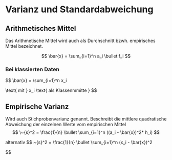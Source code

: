 # Varianz und Standardabweichung

## Arithmetisches Mittel
Das Arithmetische Mittel wird auch als Durchschnitt bzwh. empirisches Mittel bezeichnet. 

$$
\bar{x} = \sum_{i=1}^n a_i \bullet f_i
$$

### Bei klassierten Daten

$$
\bar{x} = \sum_{i=1}^n x_i

\text{ mit } x_i \text{ als Klassenmmitte }
$$


## Empirische Varianz
Wird auch Stichprobenvarianz genannt.
Beschreibt die mittlere quadratische Abweichung der einzelnen Werte vom empirischen Mittel
$$
\~{s}^2 = \frac{1}{n} \bullet \sum_{i=1}^n ((a_i - \bar{x})^2* h_i)
$$

alternativ
$$
\~{s}^2 = \frac{1}{n} \bullet \sum_{i=1}^n (x_i - \bar{x})^2

$$